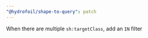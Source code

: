 ```yaml
---
"@hydrofoil/shape-to-query": patch
---
```


When there are multiple `sh:targetClass`, add an `IN` filter
